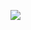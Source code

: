 ![](https://media.githubusercontent.com/media/dyzz/dyzz.github.io/master/images/ProfessionRanger.png)